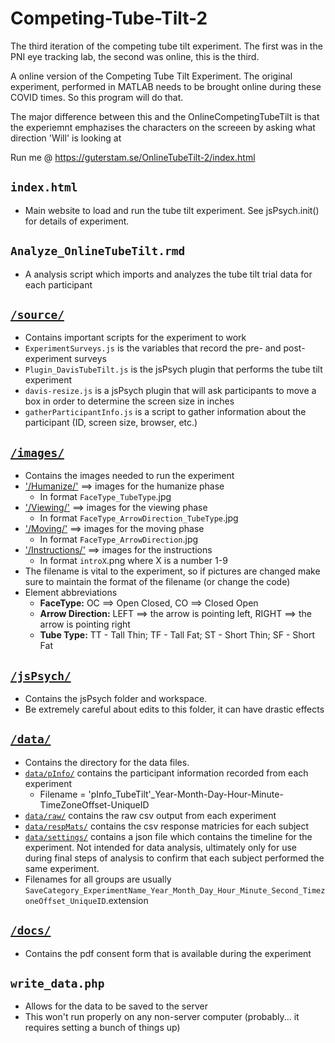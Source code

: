# Competing-Tube-Tilt-2
The third iteration of the competing tube tilt experiment. The first was in the PNI eye tracking lab, the second was online, this is the third. 

A online version of the Competing Tube Tilt Experiment.
The original experiment, performed in MATLAB needs to be brought online during these COVID times. So this program will do that.

The major difference between this and the OnlineCompetingTubeTilt is that the experiemnt emphazises the characters on the screeen by asking what direction 'Will' is looking at

Run me @ https://guterstam.se/OnlineTubeTilt-2/index.html

## `index.html`
- Main website to load and run the tube tilt experiment. See jsPsych.init() for details of experiment.

## `Analyze_OnlineTubeTilt.rmd` 
- A analysis script which imports and analyzes the tube tilt trial data for each participant

## [`/source/`](https://github.com/dwachtell/Competing-Tube-Tilt-2/tree/master/source)
- Contains important scripts for the experiment to work
- `ExperimentSurveys.js` is the variables that record the pre- and post-experiment surveys
- `Plugin_DavisTubeTilt.js` is the jsPsych plugin that performs the tube tilt experiment
- `davis-resize.js` is a jsPsych plugin that will ask participants to move a box in order to determine the screen size in inches
- `gatherParticipantInfo.js` is a script to gather information about the participant (ID, screen size, browser, etc.)

## [`/images/`](https://github.com/dwachtell/Competing-Tube-Tilt-2/tree/master/images)
- Contains the images needed to run the experiment
- ['/Humanize/'](https://github.com/dwachtell/Competing-Tube-Tilt-2/tree/master/images/Humanize/) ==> images for the humanize phase
    - In format `FaceType_TubeType`.jpg
- ['/Viewing/'](https://github.com/dwachtell/Competing-Tube-Tilt-2/tree/master/images/Viewing/) ==> images for the viewing phase
    - In format `FaceType_ArrowDirection_TubeType`.jpg
- ['/Moving/'](https://github.com/dwachtell/Competing-Tube-Tilt-2/tree/master/images/Moving/) ==> images for the moving phase
   - In format `FaceType_ArrowDirection`.jpg
- ['/Instructions/'](https://github.com/dwachtell/Competing-Tube-Tilt-2/tree/master/images/Instructions/) ==> images for the instructions
    - In format `introX`.png where X is a number 1-9
- The filename is vital to the experiment, so if pictures are changed make sure to maintain the format of the filename (or change the code)
- Element abbreviations
    - **FaceType:** OC ==> Open Closed, CO ==> Closed Open
    - **Arrow Direction:** LEFT ==> the arrow is pointing left, RIGHT ==> the arrow is pointing right
    - **Tube Type:** TT - Tall Thin; TF - Tall Fat; ST - Short Thin; SF - Short Fat

## [`/jsPsych/`](https://github.com/dwachtell/Competing-Tube-Tilt-2/tree/master/jspsych)
- Contains the jsPsych folder and workspace.
- Be extremely careful about edits to this folder, it can have drastic effects

## [`/data/`](https://github.com/dwachtell/Competing-Tube-Tilt-2/tree/master/data)
- Contains the directory for the data files.
- [`data/pInfo/`](https://github.com/dwachtell/Competing-Tube-Tilt-2/tree/master/data/pInfo) contains the participant information recorded from each experiment
    * Filename = 'pInfo_TubeTilt'_Year-Month-Day-Hour-Minute-TimeZoneOffset-UniqueID
- [`data/raw/`](https://github.com/dwachtell/Competing-Tube-Tilt-2/tree/master/data/raw) contains the raw csv output from each experiment
- [`data/respMats/`](https://github.com/dwachtell/Competing-Tube-Tilt-2/tree/master/data/respMats) contains the csv response matricies for each subject
-  [`data/settings/`](https://github.com/dwachtell/Competing-Tube-Tilt-2/tree/master/data/settings) contains a json file which contains the timeline for the experiment. Not intended for data analysis, ultimately only for use during final steps of analysis to confirm that each subject performed the same experiment. 
- Filenames for all groups are usually `SaveCategory_ExperimentName_Year_Month_Day_Hour_Minute_Second_TimezoneOffset_UniqueID`.extension

## [`/docs/`](https://github.com/dwachtell/Competing-Tube-Tilt-2/tree/master/docs)
- Contains the pdf consent form that is available during the experiment

## `write_data.php`
 - Allows for the data to be saved to the server
 - This won't run properly on any non-server computer (probably... it requires setting a bunch of things up)
